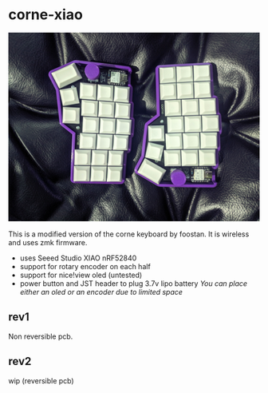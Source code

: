 # corne-xiao

![corne-xiao](/rev1/docs/images/corne-xiao.jpg)

This is a modified version of the corne keyboard by foostan. It is wireless and uses zmk firmware.
- uses Seeed Studio XIAO nRF52840 
- support for rotary encoder on each half
- support for nice!view oled (untested)
- power button and JST header to plug 3.7v lipo battery
*You can place either an oled or an encoder due to limited space*

## rev1 
Non reversible pcb. 

## rev2
wip (reversible pcb)

